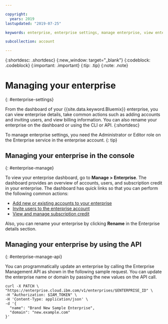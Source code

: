 ```yaml
---

copyright:
  years: 2019
lastupdated: "2019-07-25"

keywords: enterprise, enterprise settings, manage enterprise, view enterprise, rename enterprise

subcollection: account

---
```


{:shortdesc: .shortdesc}
{:new_window: target="_blank"}
{:codeblock: .codeblock}
{:important: .important}
{:tip: .tip}
{:note: .note}

# Managing your enterprise
{: #enterprise-settings}

From the dashboard of your {{site.data.keyword.Bluemix}} enterprise, you can view enterprise details, take common actions such as adding accounts and inviting users, and view billing information. You can also rename your enterprise on the dashboard or using the CLI or API.
{:shortdesc}

To manage enterprise settings, you need the Administrator or Editor role on the Enterprise service in the enterprise account.
{: tip}

## Managing your enterprise in the console
{: #enterprise-manage}

To view your enterprise dashboard, go to **Manage > Enterprise**. The dashboard provides an overview of accounts, users, and subscription credit in your enterprise. The dashboard has quick links so that you can perform the following common actions:
   * [Add new or existing accounts to your enterprise](/docs/account?topic=account-enterprise-add)
   * [Invite users to the enterprise account](/docs/iam?topic=iam-iamuserinv)
   * [View and manage subscription credit](/docs/billing-usage?topic=billing-usage-subscriptions)

Also, you can rename your enterprise by clicking **Rename** in the Enterprise details section.

## Managing your enterprise by using the API
{: #enterprise-manage-api}

You can programmatically update an enterprise by calling the Enterprise Management API as shown in the following sample request. You can update the enterprise name or domain by passing the new values on the API call. <!--For detailed information about the API, see the [Enterprise Management API documentation](https://{DomainName}/apidocs/enterprise-apis/enterprise#update-an-enterprise){: external}.-->

```
curl -X PATCH \
"https://enterprise.cloud.ibm.com/v1/enterprises/$ENTERPRISE_ID" \
-H "Authorization: $IAM_TOKEN" \
-H 'Content-Type: application/json' \
-d '{
  "name": "Brand New Sample Enterprise",
  "domain": "new.example.com"
}'
```

